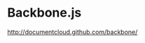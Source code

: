 <!--
id: 1311654088
link: http://kevinisom.info/post/1311654088/backbone-js
slug: backbone-js
date: Thu Oct 14 2010 19:54:45 GMT+1300 (NZDT)
raw: {"blog_name":"kevinisom","id":1311654088,"post_url":"http://kevinisom.info/post/1311654088/backbone-js","slug":"backbone-js","type":"link","date":"2010-10-14 06:54:45 GMT","timestamp":1287039285,"state":"published","format":"html","reblog_key":"k6DtryDu","tags":[],"short_url":"http://tmblr.co/Zw68Yy1EBa38","highlighted":[],"feed_item":"http://documentcloud.github.com/backbone/","from_feed_id":"650234","note_count":0,"title":"Backbone.js","url":"http://documentcloud.github.com/backbone/","description":""}
publish: 2010-10-014
tags: 
title: Backbone.js
-->


Backbone.js
===========

<http://documentcloud.github.com/backbone/>

